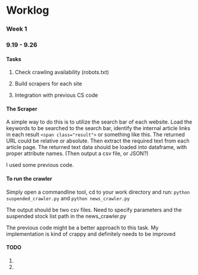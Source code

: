 # Worklog

### Week 1
### 9.19 - 9.26

#### Tasks
  1. Check crawling availability (robots.txt)

  2. Build scrapers for each site

  3. Integration with previous CS code 

#### The Scraper
A simple way to do this is to utilize the search bar of each website. Load the keywords to be searched to the search bar, identify the internal article links in each result ```<span class="result">``` or something like this. 
The returned URL could be relative or absolute. 
Then extract the required text from each article page.
The returned text data should be loaded into dataframe, with proper attribute names. (Then output a csv file, or JSON?) 

<p> I used some previous code. </p> 


#### To run the crawler
Simply open a commandline tool, cd to your work directory and run:
```python suspended_crawler.py```
and 
```python news_crawler.py```
<p> The output should be two csv files. Need to specify parameters and the suspended stock list path in the news_crawler.py</p>
<p> The previous code might be a better approach to this task. My implementation is kind of crappy and definitely needs to be improved </p>



#### TODO 
1. 
2. 
